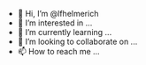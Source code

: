 - 👋 Hi, I’m @lfhelmerich
- 👀 I’m interested in ...
- 🌱 I’m currently learning ...
- 💞️ I’m looking to collaborate on ...
- 📫 How to reach me ...

<!---
lfhelmerich/lfhelmerich is a ✨ special ✨ repository because its `README.md` (this file) appears on your GitHub profile.
You can click the Preview link to take a look at your changes.
Some Changes made
--->
